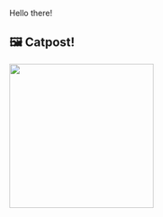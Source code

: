 Hello there!



## 🖼️ Catpost!

<sub>
    <img src="https://cdn2.thecatapi.com/images/71h.jpg" height="256">
</sub>

